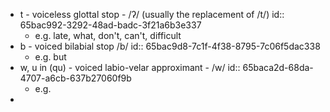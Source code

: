 - t - voiceless glottal stop - /ʔ/ (usually the replacement of /t/)
  id:: 65bac992-3292-48ad-badc-3f21a6b3e337
	- e.g. late, what, don't, can't, difficult
- b - voiced bilabial stop /b/
  id:: 65bac9d8-7c1f-4f38-8795-7c06f5dac338
	- e.g. but
- w, u in (qu) - voiced labio-velar approximant - /w/
  id:: 65baca2d-68da-4707-a6cb-637b27060f9b
	- e.g.
-